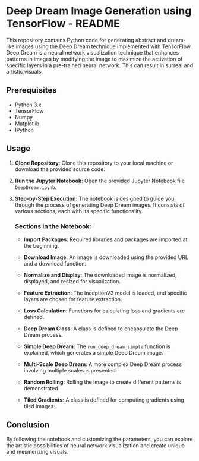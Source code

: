 # Deep Dream Image Generation using TensorFlow - README

This repository contains Python code for generating abstract and dream-like images using the Deep Dream technique implemented with TensorFlow. Deep Dream is a neural network visualization technique that enhances patterns in images by modifying the image to maximize the activation of specific layers in a pre-trained neural network. This can result in surreal and artistic visuals.

## Prerequisites

- Python 3.x
- TensorFlow
- Numpy
- Matplotlib
- IPython

## Usage

1. **Clone Repository**: Clone this repository to your local machine or download the provided source code.

2. **Run the Jupyter Notebook**: Open the provided Jupyter Notebook file `DeepDream.ipynb`.

3. **Step-by-Step Execution**: The notebook is designed to guide you through the process of generating Deep Dream images. It consists of various sections, each with its specific functionality.

   ### Sections in the Notebook:

   - **Import Packages**: Required libraries and packages are imported at the beginning.

   - **Download Image**: An image is downloaded using the provided URL and a download function.

   - **Normalize and Display**: The downloaded image is normalized, displayed, and resized for visualization.

   - **Feature Extraction**: The InceptionV3 model is loaded, and specific layers are chosen for feature extraction.

   - **Loss Calculation**: Functions for calculating loss and gradients are defined.

   - **Deep Dream Class**: A class is defined to encapsulate the Deep Dream process.

   - **Simple Deep Dream**: The `run_deep_dream_simple` function is explained, which generates a simple Deep Dream image.

   - **Multi-Scale Deep Dream**: A more complex Deep Dream process involving multiple scales is presented.

   - **Random Rolling**: Rolling the image to create different patterns is demonstrated.

   - **Tiled Gradients**: A class is defined for computing gradients using tiled images.

## Conclusion

By following the notebook and customizing the parameters, you can explore the artistic possibilities of neural network visualization and create unique and mesmerizing visuals.

